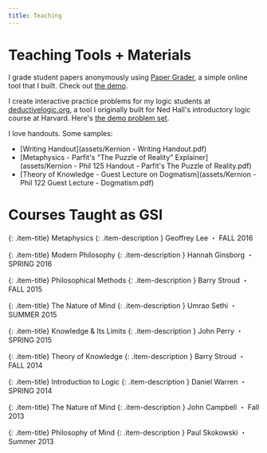 ```yaml
---
title: Teaching
---
```


# Teaching Tools + Materials

I grade student papers anonymously using [Paper Grader](http://papergrader.org), a simple online tool that I built. Check out [the demo](http://papergrader.org/demo).

I create interactive practice problems for my logic students at [deductivelogic.org](http://deductivelogic.org), a tool I originally built for Ned Hall's introductory logic course at Harvard. Here's [the demo problem set](http://deductivelogic.org/psets/demo).

I love handouts. Some samples:

- [Writing Handout](assets/Kernion - Writing Handout.pdf)
- [Metaphysics - Parfit's "The Puzzle of Reality" Explainer](assets/Kernion - Phil 125 Handout - Parfit's The Puzzle of Reality.pdf)
- [Theory of Knowledge - Guest Lecture on Dogmatism](assets/Kernion - Phil 122 Guest Lecture - Dogmatism.pdf)


# Courses Taught as GSI

{: .item-title}
Metaphysics
{: .item-description }
Geoffrey Lee ・ FALL 2016

{: .item-title}
Modern Philosophy
{: .item-description } 
Hannah Ginsborg ・ SPRING 2016

{: .item-title}
Philosophical Methods
{: .item-description } 
Barry Stroud ・  FALL 2015

{: .item-title}
The Nature of Mind
{: .item-description }
Umrao Sethi ・ SUMMER 2015

{: .item-title}
Knowledge & Its Limits
{: .item-description }
John Perry ・ SPRING 2015

{: .item-title}
Theory of Knowledge
{: .item-description }
Barry Stroud ・ FALL 2014

{: .item-title}
Introduction to Logic
{: .item-description }
Daniel Warren ・ SPRING 2014

{: .item-title}
The Nature of Mind
{: .item-description }
John Campbell ・ Fall 2013

{: .item-title}
Philosophy of Mind
{: .item-description }
Paul Skokowski ・ Summer 2013

